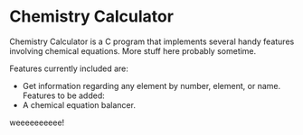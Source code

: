 Chemistry Calculator
===================

Chemistry Calculator is a C program that implements several handy features involving chemical equations.
More stuff here probably sometime.</p>

Features currently included are:
- Get information regarding any element by number, element, or name.
Features to be added:
- A chemical equation balancer.

weeeeeeeeee!

